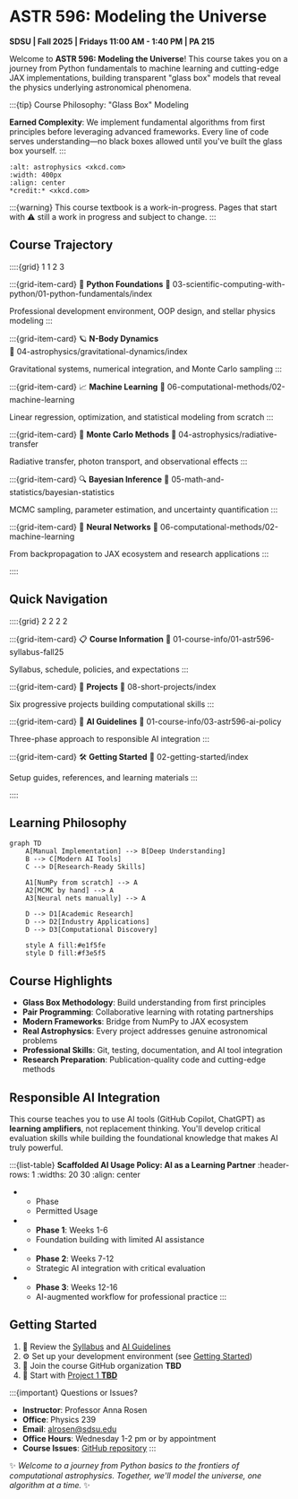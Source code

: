 # ASTR 596: Modeling the Universe

**SDSU | Fall 2025 | Fridays 11:00 AM - 1:40 PM | PA 215**

Welcome to **ASTR 596: Modeling the Universe**! This course takes you on a journey from Python fundamentals to machine learning and cutting-edge JAX implementations, building transparent "glass box" models that reveal the physics underlying astronomical phenomena.

:::{tip} Course Philosophy: "Glass Box" Modeling

**Earned Complexity**: We implement fundamental algorithms from first principles before leveraging advanced frameworks. Every line of code serves understanding—no black boxes allowed until you've built the glass box yourself.
:::

```{image} https://imgs.xkcd.com/comics/astrophysics.png
:alt: astrophysics <xkcd.com>
:width: 400px
:align: center
*credit:* <xkcd.com>
```

:::{warning}
This course textbook is a work-in-progress. Pages that start with ⚠️ still a work in progress and subject to change.
:::

## Course Trajectory

::::{grid} 1 1 2 3

:::{grid-item-card} 🐍 **Python Foundations**
:link: 03-scientific-computing-with-python/01-python-fundamentals/index

Professional development environment, OOP design, and stellar physics modeling
:::

:::{grid-item-card} 🪐 **N-Body Dynamics**  
:link: 04-astrophysics/gravitational-dynamics/index

Gravitational systems, numerical integration, and Monte Carlo sampling
:::

:::{grid-item-card} 📈 **Machine Learning**
:link: 06-computational-methods/02-machine-learning

Linear regression, optimization, and statistical modeling from scratch
:::

:::{grid-item-card} 🎲 **Monte Carlo Methods**
:link: 04-astrophysics/radiative-transfer

Radiative transfer, photon transport, and observational effects
:::

:::{grid-item-card} 🔍 **Bayesian Inference**
:link: 05-math-and-statistics/bayesian-statistics

MCMC sampling, parameter estimation, and uncertainty quantification
:::

:::{grid-item-card} 🧠 **Neural Networks**
:link: 06-computational-methods/02-machine-learning

From backpropagation to JAX ecosystem and research applications
:::

::::

## Quick Navigation

::::{grid} 2 2 2 2

:::{grid-item-card} 📋 **Course Information**
:link: 01-course-info/01-astr596-syllabus-fall25

Syllabus, schedule, policies, and expectations
:::

:::{grid-item-card} 🎯 **Projects**
:link: 08-short-projects/index

Six progressive projects building computational skills
:::

:::{grid-item-card} 🤖 **AI Guidelines**
:link: 01-course-info/03-astr596-ai-policy

Three-phase approach to responsible AI integration
:::

:::{grid-item-card} 🛠️ **Getting Started**
:link: 02-getting-started/index

Setup guides, references, and learning materials
:::

::::

## Learning Philosophy

```{mermaid}
graph TD
    A[Manual Implementation] --> B[Deep Understanding]
    B --> C[Modern AI Tools]
    C --> D[Research-Ready Skills]
    
    A1[NumPy from scratch] --> A
    A2[MCMC by hand] --> A
    A3[Neural nets manually] --> A
    
    D --> D1[Academic Research]
    D --> D2[Industry Applications]
    D --> D3[Computational Discovery]
    
    style A fill:#e1f5fe
    style D fill:#f3e5f5
```

## Course Highlights

- **Glass Box Methodology**: Build understanding from first principles
- **Pair Programming**: Collaborative learning with rotating partnerships  
- **Modern Frameworks**: Bridge from NumPy to JAX ecosystem
- **Real Astrophysics**: Every project addresses genuine astronomical problems
- **Professional Skills**: Git, testing, documentation, and AI tool integration
- **Research Preparation**: Publication-quality code and cutting-edge methods

## Responsible AI Integration

This course teaches you to use AI tools (GitHub Copilot, ChatGPT) as **learning amplifiers**, not replacement thinking. You'll develop critical evaluation skills while building the foundational knowledge that makes AI truly powerful.

:::{list-table} **Scaffolded AI Usage Policy: AI as a Learning Partner**
:header-rows: 1
:widths: 20 30
:align: center

* - Phase
  - Permitted Usage
* - **Phase 1**: Weeks 1-6
  - Foundation building with limited AI assistance
* - **Phase 2**: Weeks 7-12
  - Strategic AI integration with critical evaluation
* - **Phase 3**: Weeks 12-16
  - AI-augmented workflow for professional practice
:::

## Getting Started

1. 📖 Review the [Syllabus](01-course-info/01-astr596-syllabus-fall25) and [AI Guidelines](01-course-info/03-astr596-ai-policy)
2. ⚙️ Set up your development environment (see [Getting Started](02-getting-started))
3. 👥 Join the course GitHub organization **TBD**
4. 🚀 Start with [Project 1 **TBD**](08-short-projects)

:::{important} Questions or Issues?

- **Instructor**: Professor Anna Rosen
- **Office**: Physics 239
- **Email**: <alrosen@sdsu.edu>
- **Office Hours**: Wednesday 1-2 pm or  by appointment
- **Course Issues**: [GitHub repository](https://github.com/astrobytes-edu/astr596-modeling-universe/issues)
:::

✨ *Welcome to a journey from Python basics to the frontiers of computational astrophysics. Together, we'll model the universe, one algorithm at a time.* ✨
